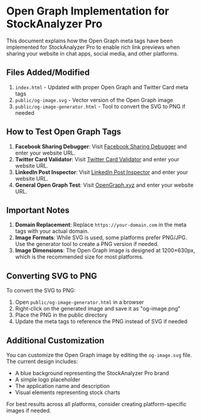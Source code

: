 # Open Graph Implementation for StockAnalyzer Pro

This document explains how the Open Graph meta tags have been implemented for StockAnalyzer Pro to enable rich link previews when sharing your website in chat apps, social media, and other platforms.

## Files Added/Modified

1. `index.html` - Updated with proper Open Graph and Twitter Card meta tags
2. `public/og-image.svg` - Vector version of the Open Graph image
3. `public/og-image-generator.html` - Tool to convert the SVG to PNG if needed

## How to Test Open Graph Tags

1. **Facebook Sharing Debugger**: Visit [Facebook Sharing Debugger](https://developers.facebook.com/tools/debug/) and enter your website URL.
2. **Twitter Card Validator**: Visit [Twitter Card Validator](https://cards-dev.twitter.com/validator) and enter your website URL.
3. **LinkedIn Post Inspector**: Visit [LinkedIn Post Inspector](https://www.linkedin.com/post-inspector/) and enter your website URL.
4. **General Open Graph Test**: Visit [OpenGraph.xyz](https://www.opengraph.xyz/) and enter your website URL.

## Important Notes

1. **Domain Replacement**: Replace `https://your-domain.com` in the meta tags with your actual domain.
2. **Image Formats**: While SVG is used, some platforms prefer PNG/JPG. Use the generator tool to create a PNG version if needed.
3. **Image Dimensions**: The Open Graph image is designed at 1200×630px, which is the recommended size for most platforms.

## Converting SVG to PNG

To convert the SVG to PNG:
1. Open `public/og-image-generator.html` in a browser
2. Right-click on the generated image and save it as "og-image.png"
3. Place the PNG in the public directory
4. Update the meta tags to reference the PNG instead of SVG if needed

## Additional Customization

You can customize the Open Graph image by editing the `og-image.svg` file. The current design includes:
- A blue background representing the StockAnalyzer Pro brand
- A simple logo placeholder
- The application name and description
- Visual elements representing stock charts

For best results across all platforms, consider creating platform-specific images if needed.
